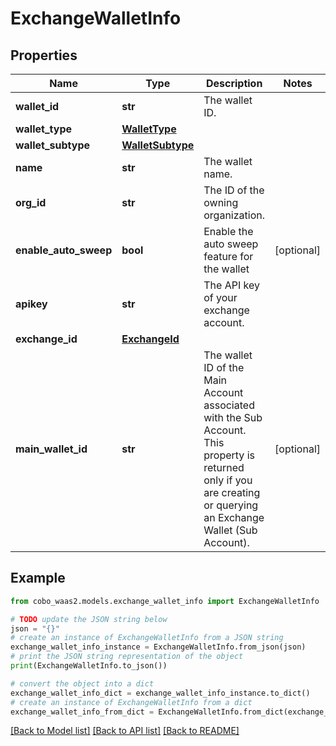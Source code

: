# ExchangeWalletInfo


## Properties

Name | Type | Description | Notes
------------ | ------------- | ------------- | -------------
**wallet_id** | **str** | The wallet ID. | 
**wallet_type** | [**WalletType**](WalletType.md) |  | 
**wallet_subtype** | [**WalletSubtype**](WalletSubtype.md) |  | 
**name** | **str** | The wallet name. | 
**org_id** | **str** | The ID of the owning organization. | 
**enable_auto_sweep** | **bool** | Enable the auto sweep feature for the wallet | [optional] 
**apikey** | **str** | The API key of your exchange account. | 
**exchange_id** | [**ExchangeId**](ExchangeId.md) |  | 
**main_wallet_id** | **str** | The wallet ID of the Main Account associated with the Sub Account. This property is returned only if you are creating or querying an Exchange Wallet (Sub Account). | [optional] 

## Example

```python
from cobo_waas2.models.exchange_wallet_info import ExchangeWalletInfo

# TODO update the JSON string below
json = "{}"
# create an instance of ExchangeWalletInfo from a JSON string
exchange_wallet_info_instance = ExchangeWalletInfo.from_json(json)
# print the JSON string representation of the object
print(ExchangeWalletInfo.to_json())

# convert the object into a dict
exchange_wallet_info_dict = exchange_wallet_info_instance.to_dict()
# create an instance of ExchangeWalletInfo from a dict
exchange_wallet_info_from_dict = ExchangeWalletInfo.from_dict(exchange_wallet_info_dict)
```
[[Back to Model list]](../README.md#documentation-for-models) [[Back to API list]](../README.md#documentation-for-api-endpoints) [[Back to README]](../README.md)



